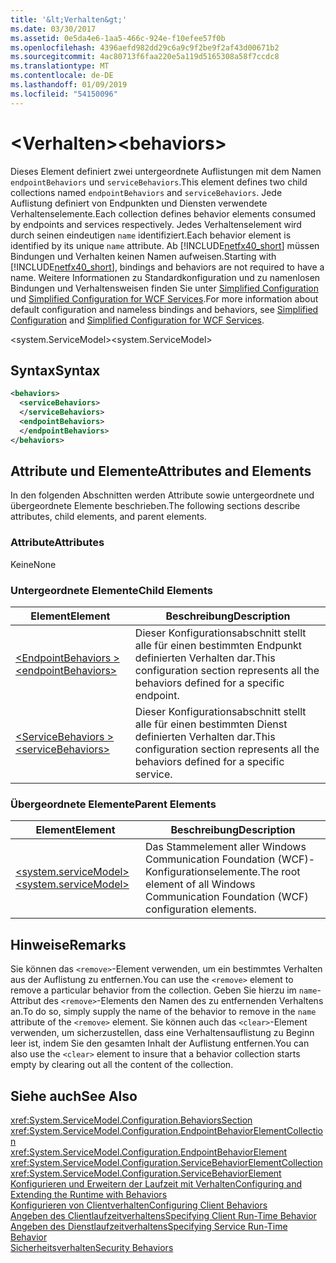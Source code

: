 ```yaml
---
title: '&lt;Verhalten&gt;'
ms.date: 03/30/2017
ms.assetid: 0e5da4e6-1aa5-466c-924e-f10efee57f0b
ms.openlocfilehash: 4396aefd982dd29c6a9c9f2be9f2af43d00671b2
ms.sourcegitcommit: 4ac80713f6faa220e5a119d5165308a58f7ccdc8
ms.translationtype: MT
ms.contentlocale: de-DE
ms.lasthandoff: 01/09/2019
ms.locfileid: "54150096"
---
```

# <a name="ltbehaviorsgt"></a><span data-ttu-id="22120-102">&lt;Verhalten&gt;</span><span class="sxs-lookup"><span data-stu-id="22120-102">&lt;behaviors&gt;</span></span>
<span data-ttu-id="22120-103">Dieses Element definiert zwei untergeordnete Auflistungen mit dem Namen `endpointBehaviors` und `serviceBehaviors`.</span><span class="sxs-lookup"><span data-stu-id="22120-103">This element defines two child collections named `endpointBehaviors` and `serviceBehaviors`.</span></span>  <span data-ttu-id="22120-104">Jede Auflistung definiert von Endpunkten und Diensten verwendete Verhaltenselemente.</span><span class="sxs-lookup"><span data-stu-id="22120-104">Each collection defines behavior elements consumed by endpoints and services respectively.</span></span> <span data-ttu-id="22120-105">Jedes Verhaltenselement wird durch seinen eindeutigen `name` identifiziert.</span><span class="sxs-lookup"><span data-stu-id="22120-105">Each behavior element is identified by its unique `name` attribute.</span></span> <span data-ttu-id="22120-106">Ab [!INCLUDE[netfx40_short](../../../../../includes/netfx40-short-md.md)] müssen Bindungen und Verhalten keinen Namen aufweisen.</span><span class="sxs-lookup"><span data-stu-id="22120-106">Starting with [!INCLUDE[netfx40_short](../../../../../includes/netfx40-short-md.md)], bindings and behaviors are not required to have a name.</span></span> <span data-ttu-id="22120-107">Weitere Informationen zu Standardkonfiguration und zu namenlosen Bindungen und Verhaltensweisen finden Sie unter [Simplified Configuration](../../../../../docs/framework/wcf/simplified-configuration.md) und [Simplified Configuration for WCF Services](../../../../../docs/framework/wcf/samples/simplified-configuration-for-wcf-services.md).</span><span class="sxs-lookup"><span data-stu-id="22120-107">For more information about default configuration and nameless bindings and behaviors, see [Simplified Configuration](../../../../../docs/framework/wcf/simplified-configuration.md) and [Simplified Configuration for WCF Services](../../../../../docs/framework/wcf/samples/simplified-configuration-for-wcf-services.md).</span></span>  
  
 <span data-ttu-id="22120-108">\<system.ServiceModel></span><span class="sxs-lookup"><span data-stu-id="22120-108">\<system.ServiceModel></span></span>  
  
## <a name="syntax"></a><span data-ttu-id="22120-109">Syntax</span><span class="sxs-lookup"><span data-stu-id="22120-109">Syntax</span></span>  
  
```xml  
<behaviors>
  <serviceBehaviors>
  </serviceBehaviors>
  <endpointBehaviors>
  </endpointBehaviors>
</behaviors>
```  
  
## <a name="attributes-and-elements"></a><span data-ttu-id="22120-110">Attribute und Elemente</span><span class="sxs-lookup"><span data-stu-id="22120-110">Attributes and Elements</span></span>  
 <span data-ttu-id="22120-111">In den folgenden Abschnitten werden Attribute sowie untergeordnete und übergeordnete Elemente beschrieben.</span><span class="sxs-lookup"><span data-stu-id="22120-111">The following sections describe attributes, child elements, and parent elements.</span></span>  
  
### <a name="attributes"></a><span data-ttu-id="22120-112">Attribute</span><span class="sxs-lookup"><span data-stu-id="22120-112">Attributes</span></span>  
 <span data-ttu-id="22120-113">Keine</span><span class="sxs-lookup"><span data-stu-id="22120-113">None</span></span>  
  
### <a name="child-elements"></a><span data-ttu-id="22120-114">Untergeordnete Elemente</span><span class="sxs-lookup"><span data-stu-id="22120-114">Child Elements</span></span>  
  
|<span data-ttu-id="22120-115">Element</span><span class="sxs-lookup"><span data-stu-id="22120-115">Element</span></span>|<span data-ttu-id="22120-116">Beschreibung</span><span class="sxs-lookup"><span data-stu-id="22120-116">Description</span></span>|  
|-------------|-----------------|  
|[<span data-ttu-id="22120-117">\<EndpointBehaviors ></span><span class="sxs-lookup"><span data-stu-id="22120-117">\<endpointBehaviors></span></span>](../../../../../docs/framework/configure-apps/file-schema/wcf/endpointbehaviors.md)|<span data-ttu-id="22120-118">Dieser Konfigurationsabschnitt stellt alle für einen bestimmten Endpunkt definierten Verhalten dar.</span><span class="sxs-lookup"><span data-stu-id="22120-118">This configuration section represents all the behaviors defined for a specific endpoint.</span></span>|  
|[<span data-ttu-id="22120-119">\<ServiceBehaviors ></span><span class="sxs-lookup"><span data-stu-id="22120-119">\<serviceBehaviors></span></span>](../../../../../docs/framework/configure-apps/file-schema/wcf/servicebehaviors.md)|<span data-ttu-id="22120-120">Dieser Konfigurationsabschnitt stellt alle für einen bestimmten Dienst definierten Verhalten dar.</span><span class="sxs-lookup"><span data-stu-id="22120-120">This configuration section represents all the behaviors defined for a specific service.</span></span>|  
  
### <a name="parent-elements"></a><span data-ttu-id="22120-121">Übergeordnete Elemente</span><span class="sxs-lookup"><span data-stu-id="22120-121">Parent Elements</span></span>  
  
|<span data-ttu-id="22120-122">Element</span><span class="sxs-lookup"><span data-stu-id="22120-122">Element</span></span>|<span data-ttu-id="22120-123">Beschreibung</span><span class="sxs-lookup"><span data-stu-id="22120-123">Description</span></span>|  
|-------------|-----------------|  
|[<span data-ttu-id="22120-124">\<system.serviceModel></span><span class="sxs-lookup"><span data-stu-id="22120-124">\<system.serviceModel></span></span>](../../../../../docs/framework/configure-apps/file-schema/wcf/system-servicemodel.md)|<span data-ttu-id="22120-125">Das Stammelement aller Windows Communication Foundation (WCF)-Konfigurationselemente.</span><span class="sxs-lookup"><span data-stu-id="22120-125">The root element of all Windows Communication Foundation (WCF) configuration elements.</span></span>|  
  
## <a name="remarks"></a><span data-ttu-id="22120-126">Hinweise</span><span class="sxs-lookup"><span data-stu-id="22120-126">Remarks</span></span>  
 <span data-ttu-id="22120-127">Sie können das `<remove>`-Element verwenden, um ein bestimmtes Verhalten aus der Auflistung zu entfernen.</span><span class="sxs-lookup"><span data-stu-id="22120-127">You can use the `<remove>` element to remove a particular behavior from the collection.</span></span> <span data-ttu-id="22120-128">Geben Sie hierzu im `name`-Attribut des `<remove>`-Elements den Namen des zu entfernenden Verhaltens an.</span><span class="sxs-lookup"><span data-stu-id="22120-128">To do so, simply supply the name of the behavior to remove in the `name` attribute of the `<remove>` element.</span></span>  <span data-ttu-id="22120-129">Sie können auch das `<clear>`-Element verwenden, um sicherzustellen, dass eine Verhaltensauflistung zu Beginn leer ist, indem Sie den gesamten Inhalt der Auflistung entfernen.</span><span class="sxs-lookup"><span data-stu-id="22120-129">You can also use the `<clear>` element to insure that a behavior collection starts empty by clearing out all the content of the collection.</span></span>  
  
## <a name="see-also"></a><span data-ttu-id="22120-130">Siehe auch</span><span class="sxs-lookup"><span data-stu-id="22120-130">See Also</span></span>  
 <xref:System.ServiceModel.Configuration.BehaviorsSection>  
 <xref:System.ServiceModel.Configuration.EndpointBehaviorElementCollection>  
 <xref:System.ServiceModel.Configuration.EndpointBehaviorElement>  
 <xref:System.ServiceModel.Configuration.ServiceBehaviorElementCollection>  
 <xref:System.ServiceModel.Configuration.ServiceBehaviorElement>  
 [<span data-ttu-id="22120-131">Konfigurieren und Erweitern der Laufzeit mit Verhalten</span><span class="sxs-lookup"><span data-stu-id="22120-131">Configuring and Extending the Runtime with Behaviors</span></span>](../../../../../docs/framework/wcf/extending/configuring-and-extending-the-runtime-with-behaviors.md)  
 [<span data-ttu-id="22120-132">Konfigurieren von Clientverhalten</span><span class="sxs-lookup"><span data-stu-id="22120-132">Configuring Client Behaviors</span></span>](../../../../../docs/framework/wcf/configuring-client-behaviors.md)  
 [<span data-ttu-id="22120-133">Angeben des Clientlaufzeitverhaltens</span><span class="sxs-lookup"><span data-stu-id="22120-133">Specifying Client Run-Time Behavior</span></span>](../../../../../docs/framework/wcf/specifying-client-run-time-behavior.md)  
 [<span data-ttu-id="22120-134">Angeben des Dienstlaufzeitverhaltens</span><span class="sxs-lookup"><span data-stu-id="22120-134">Specifying Service Run-Time Behavior</span></span>](../../../../../docs/framework/wcf/specifying-service-run-time-behavior.md)  
 [<span data-ttu-id="22120-135">Sicherheitsverhalten</span><span class="sxs-lookup"><span data-stu-id="22120-135">Security Behaviors</span></span>](../../../../../docs/framework/wcf/feature-details/security-behaviors-in-wcf.md)
